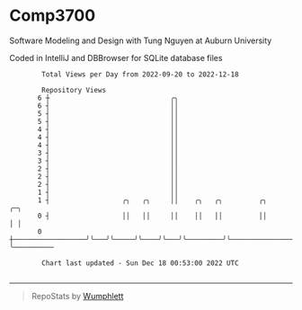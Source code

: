 # Comp3700

Software Modeling and Design with Tung Nguyen at Auburn University

Coded in IntelliJ and DBBrowser for SQLite database files

```
        Total Views per Day from 2022-09-20 to 2022-12-18

        Repository Views
       6 ┼                              ╭╮
       6 ┤                              ││
       5 ┤                              ││
       5 ┤                              ││
       4 ┤                              ││
       4 ┤                              ││
       4 ┤                              ││
       3 ┤                              ││
       3 ┤                              ││
       2 ┤                              ││
       2 ┤                              ││
       2 ┤                              ││
       1 ┤                              ││
       1 ┤                  ╭╮   ╭╮     ││    ╭╮   ╭╮         ╭╮                      ╭─╮
       0 ┤                  ││   ││     ││    ││   ││         ││                      │ │
       0 ┼──────────────────╯╰───╯╰─────╯╰────╯╰───╯╰─────────╯╰──────────────────────╯ ╰──────────

        Chart last updated - Sun Dec 18 00:53:00 2022 UTC
        
```

---

> RepoStats by [Wumphlett](https://github.com/Wumphlett)
